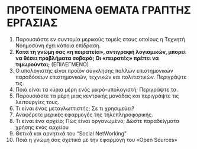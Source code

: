 # ΠΡΟΤΕΙΝΟΜΕΝΑ ΘΕΜΑΤΑ ΓΡΑΠΤΗΣ ΕΡΓΑΣΙΑΣ

1. Παρουσιάστε εν συντομία μερικούς τομείς στους οποίους η Τεχνητή Νοημοσύνη έχει κάποια επίδραση.
2. **Κατά τη γνώμη σας «η πειρατεία», αντιγραφή λογισμικών, μπορεί να θέσει προβλήματα σοβαρά; Οι «πειρατές» πρέπει να τιμωρούνται;** (ΕΠΙΛΕΓΜΕΝΟ)
3. O υπολογιστής είναι προϊόν σύγκλησης πολλών επιστημονικών παραδόσεων επιστημονικών, τεχνικών και πολιτιστικών. Περιγράψτε τις.
4. Ποιά είναι τα κύρια μέρη ενός μικρό-υπολογιστή; Περιγράψτε τα.
5. Παρουσιάστε τα μέρη μιας κεντρικής μονάδας και περιγράψτε τις λειτουργίες τους.
6. Τι είναι ένας μεταγλωττιστής; Σε τι χρησιμεύει?
7. Αναφέρετε μερικές εφαρμογές της τηλεπληροφορικής.
8. Τι είναι ένα αρχείο; Πώς είναι οργανωμένο; Δώστε παραδείγματα χρήσης ενός αρχείου
9. Θετικά και αρνητικά του “Social NetWorking”
10. Ποιά η γνώμη σας σχετικά με την εφαρμογή του «Open Sources»